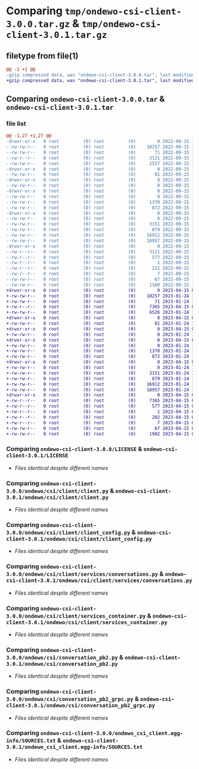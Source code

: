 # Comparing `tmp/ondewo-csi-client-3.0.0.tar.gz` & `tmp/ondewo-csi-client-3.0.1.tar.gz`

## filetype from file(1)

```diff
@@ -1 +1 @@
-gzip compressed data, was "ondewo-csi-client-3.0.0.tar", last modified: Thu Sep 15 10:38:42 2022, max compression
+gzip compressed data, was "ondewo-csi-client-3.0.1.tar", last modified: Sat Apr 15 05:54:29 2023, max compression
```

## Comparing `ondewo-csi-client-3.0.0.tar` & `ondewo-csi-client-3.0.1.tar`

### file list

```diff
@@ -1,27 +1,27 @@
-drwxr-xr-x   0 root         (0) root         (0)        0 2022-09-15 10:38:42.136945 ondewo-csi-client-3.0.0/
--rw-rw-r--   0 root         (0) root         (0)    10257 2022-09-15 10:38:08.000000 ondewo-csi-client-3.0.0/LICENSE
--rw-rw-r--   0 root         (0) root         (0)       71 2022-09-15 10:38:08.000000 ondewo-csi-client-3.0.0/MANIFEST.in
--rw-r--r--   0 root         (0) root         (0)     3121 2022-09-15 10:38:42.136945 ondewo-csi-client-3.0.0/PKG-INFO
--rw-rw-r--   0 root         (0) root         (0)     2557 2022-09-15 10:38:08.000000 ondewo-csi-client-3.0.0/README.md
-drwxr-xr-x   0 root         (0) root         (0)        0 2022-09-15 10:38:42.132944 ondewo-csi-client-3.0.0/ondewo/
--rw-rw-r--   0 root         (0) root         (0)       81 2022-09-15 10:38:08.000000 ondewo-csi-client-3.0.0/ondewo/__init__.py
-drwxr-xr-x   0 root         (0) root         (0)        0 2022-09-15 10:38:42.136945 ondewo-csi-client-3.0.0/ondewo/csi/
--rw-rw-r--   0 root         (0) root         (0)        0 2022-09-15 10:38:08.000000 ondewo-csi-client-3.0.0/ondewo/csi/__init__.py
-drwxr-xr-x   0 root         (0) root         (0)        0 2022-09-15 10:38:42.136945 ondewo-csi-client-3.0.0/ondewo/csi/client/
--rw-rw-r--   0 root         (0) root         (0)        0 2022-09-15 10:38:08.000000 ondewo-csi-client-3.0.0/ondewo/csi/client/__init__.py
--rw-rw-r--   0 root         (0) root         (0)     1370 2022-09-15 10:38:08.000000 ondewo-csi-client-3.0.0/ondewo/csi/client/client.py
--rw-rw-r--   0 root         (0) root         (0)      872 2022-09-15 10:38:08.000000 ondewo-csi-client-3.0.0/ondewo/csi/client/client_config.py
-drwxr-xr-x   0 root         (0) root         (0)        0 2022-09-15 10:38:42.136945 ondewo-csi-client-3.0.0/ondewo/csi/client/services/
--rw-rw-r--   0 root         (0) root         (0)        0 2022-09-15 10:38:08.000000 ondewo-csi-client-3.0.0/ondewo/csi/client/services/__init__.py
--rw-rw-r--   0 root         (0) root         (0)     3151 2022-09-15 10:38:08.000000 ondewo-csi-client-3.0.0/ondewo/csi/client/services/conversations.py
--rw-rw-r--   0 root         (0) root         (0)      879 2022-09-15 10:38:08.000000 ondewo-csi-client-3.0.0/ondewo/csi/client/services_container.py
--rw-rw-r--   0 root         (0) root         (0)    16912 2022-09-15 10:38:27.000000 ondewo-csi-client-3.0.0/ondewo/csi/conversation_pb2.py
--rw-rw-r--   0 root         (0) root         (0)    18957 2022-09-15 10:38:27.000000 ondewo-csi-client-3.0.0/ondewo/csi/conversation_pb2_grpc.py
-drwxr-xr-x   0 root         (0) root         (0)        0 2022-09-15 10:38:42.136945 ondewo-csi-client-3.0.0/ondewo_csi_client.egg-info/
--rw-r--r--   0 root         (0) root         (0)     3121 2022-09-15 10:38:42.000000 ondewo-csi-client-3.0.0/ondewo_csi_client.egg-info/PKG-INFO
--rw-r--r--   0 root         (0) root         (0)      577 2022-09-15 10:38:42.000000 ondewo-csi-client-3.0.0/ondewo_csi_client.egg-info/SOURCES.txt
--rw-r--r--   0 root         (0) root         (0)        1 2022-09-15 10:38:42.000000 ondewo-csi-client-3.0.0/ondewo_csi_client.egg-info/dependency_links.txt
--rw-r--r--   0 root         (0) root         (0)      222 2022-09-15 10:38:42.000000 ondewo-csi-client-3.0.0/ondewo_csi_client.egg-info/requires.txt
--rw-r--r--   0 root         (0) root         (0)        7 2022-09-15 10:38:42.000000 ondewo-csi-client-3.0.0/ondewo_csi_client.egg-info/top_level.txt
--rw-rw-r--   0 root         (0) root         (0)       67 2022-09-15 10:38:42.136945 ondewo-csi-client-3.0.0/setup.cfg
--rw-rw-r--   0 root         (0) root         (0)     1160 2022-09-15 10:38:27.000000 ondewo-csi-client-3.0.0/setup.py
+drwxr-xr-x   0 root         (0) root         (0)        0 2023-04-15 05:54:29.440475 ondewo-csi-client-3.0.1/
+-rw-rw-r--   0 root         (0) root         (0)    10257 2023-01-24 18:48:24.000000 ondewo-csi-client-3.0.1/LICENSE
+-rw-rw-r--   0 root         (0) root         (0)       71 2023-01-24 18:48:24.000000 ondewo-csi-client-3.0.1/MANIFEST.in
+-rw-r--r--   0 root         (0) root         (0)     7365 2023-04-15 05:54:29.440475 ondewo-csi-client-3.0.1/PKG-INFO
+-rw-rw-r--   0 root         (0) root         (0)     6526 2023-01-24 18:48:24.000000 ondewo-csi-client-3.0.1/README.md
+drwxr-xr-x   0 root         (0) root         (0)        0 2023-04-15 05:54:29.439475 ondewo-csi-client-3.0.1/ondewo/
+-rw-rw-r--   0 root         (0) root         (0)       81 2023-01-24 18:48:24.000000 ondewo-csi-client-3.0.1/ondewo/__init__.py
+drwxr-xr-x   0 root         (0) root         (0)        0 2023-04-15 05:54:29.439475 ondewo-csi-client-3.0.1/ondewo/csi/
+-rw-rw-r--   0 root         (0) root         (0)        0 2023-01-24 18:48:24.000000 ondewo-csi-client-3.0.1/ondewo/csi/__init__.py
+drwxr-xr-x   0 root         (0) root         (0)        0 2023-04-15 05:54:29.439475 ondewo-csi-client-3.0.1/ondewo/csi/client/
+-rw-rw-r--   0 root         (0) root         (0)        0 2023-01-24 18:48:24.000000 ondewo-csi-client-3.0.1/ondewo/csi/client/__init__.py
+-rw-rw-r--   0 root         (0) root         (0)     1370 2023-01-24 18:48:24.000000 ondewo-csi-client-3.0.1/ondewo/csi/client/client.py
+-rw-rw-r--   0 root         (0) root         (0)      872 2023-01-24 18:48:24.000000 ondewo-csi-client-3.0.1/ondewo/csi/client/client_config.py
+drwxr-xr-x   0 root         (0) root         (0)        0 2023-04-15 05:54:29.440475 ondewo-csi-client-3.0.1/ondewo/csi/client/services/
+-rw-rw-r--   0 root         (0) root         (0)        0 2023-01-24 18:48:24.000000 ondewo-csi-client-3.0.1/ondewo/csi/client/services/__init__.py
+-rw-rw-r--   0 root         (0) root         (0)     3151 2023-01-24 18:48:24.000000 ondewo-csi-client-3.0.1/ondewo/csi/client/services/conversations.py
+-rw-rw-r--   0 root         (0) root         (0)      879 2023-01-24 18:48:24.000000 ondewo-csi-client-3.0.1/ondewo/csi/client/services_container.py
+-rw-rw-r--   0 root         (0) root         (0)    16912 2023-01-24 19:39:47.000000 ondewo-csi-client-3.0.1/ondewo/csi/conversation_pb2.py
+-rw-rw-r--   0 root         (0) root         (0)    18957 2023-01-24 19:39:47.000000 ondewo-csi-client-3.0.1/ondewo/csi/conversation_pb2_grpc.py
+drwxr-xr-x   0 root         (0) root         (0)        0 2023-04-15 05:54:29.440475 ondewo-csi-client-3.0.1/ondewo_csi_client.egg-info/
+-rw-r--r--   0 root         (0) root         (0)     7365 2023-04-15 05:54:29.000000 ondewo-csi-client-3.0.1/ondewo_csi_client.egg-info/PKG-INFO
+-rw-r--r--   0 root         (0) root         (0)      577 2023-04-15 05:54:29.000000 ondewo-csi-client-3.0.1/ondewo_csi_client.egg-info/SOURCES.txt
+-rw-r--r--   0 root         (0) root         (0)        1 2023-04-15 05:54:29.000000 ondewo-csi-client-3.0.1/ondewo_csi_client.egg-info/dependency_links.txt
+-rw-r--r--   0 root         (0) root         (0)      202 2023-04-15 05:54:29.000000 ondewo-csi-client-3.0.1/ondewo_csi_client.egg-info/requires.txt
+-rw-r--r--   0 root         (0) root         (0)        7 2023-04-15 05:54:29.000000 ondewo-csi-client-3.0.1/ondewo_csi_client.egg-info/top_level.txt
+-rw-rw-r--   0 root         (0) root         (0)       67 2023-04-15 05:54:29.440475 ondewo-csi-client-3.0.1/setup.cfg
+-rw-rw-r--   0 root         (0) root         (0)     1902 2023-04-15 05:38:27.000000 ondewo-csi-client-3.0.1/setup.py
```

### Comparing `ondewo-csi-client-3.0.0/LICENSE` & `ondewo-csi-client-3.0.1/LICENSE`

 * *Files identical despite different names*

### Comparing `ondewo-csi-client-3.0.0/ondewo/csi/client/client.py` & `ondewo-csi-client-3.0.1/ondewo/csi/client/client.py`

 * *Files identical despite different names*

### Comparing `ondewo-csi-client-3.0.0/ondewo/csi/client/client_config.py` & `ondewo-csi-client-3.0.1/ondewo/csi/client/client_config.py`

 * *Files identical despite different names*

### Comparing `ondewo-csi-client-3.0.0/ondewo/csi/client/services/conversations.py` & `ondewo-csi-client-3.0.1/ondewo/csi/client/services/conversations.py`

 * *Files identical despite different names*

### Comparing `ondewo-csi-client-3.0.0/ondewo/csi/client/services_container.py` & `ondewo-csi-client-3.0.1/ondewo/csi/client/services_container.py`

 * *Files identical despite different names*

### Comparing `ondewo-csi-client-3.0.0/ondewo/csi/conversation_pb2.py` & `ondewo-csi-client-3.0.1/ondewo/csi/conversation_pb2.py`

 * *Files identical despite different names*

### Comparing `ondewo-csi-client-3.0.0/ondewo/csi/conversation_pb2_grpc.py` & `ondewo-csi-client-3.0.1/ondewo/csi/conversation_pb2_grpc.py`

 * *Files identical despite different names*

### Comparing `ondewo-csi-client-3.0.0/ondewo_csi_client.egg-info/SOURCES.txt` & `ondewo-csi-client-3.0.1/ondewo_csi_client.egg-info/SOURCES.txt`

 * *Files identical despite different names*

